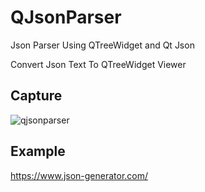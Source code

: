 # QJsonParser

Json Parser Using QTreeWidget and Qt Json

Convert Json Text To QTreeWidget Viewer

## Capture

![qjsonparser](https://user-images.githubusercontent.com/31100072/86331974-c8df3e00-bc84-11ea-87e2-77b862036da2.JPG)

## Example

https://www.json-generator.com/


